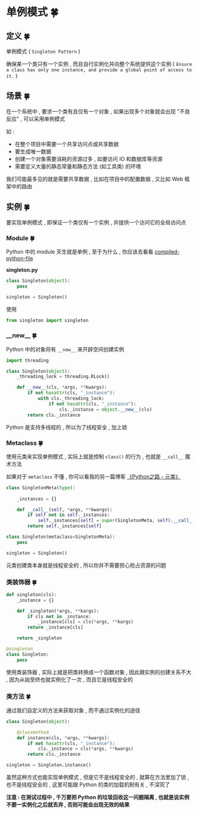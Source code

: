# 单例模式  🍀




<extoc></extoc>

## 定义  🍀

单例模式 ( `Singleton Pattern` ) 

确保某一个类只有一个实例 , 而且自行实例化并向整个系统提供这个实例 ( `Ensure a class has only one instance, and provide a global point of access to it.` )

## 场景  🍀

在一个系统中 , 要求一个类有且仅有一个对象 , 如果出现多个对象就会出现 "不良反应" , 可以采用单例模式 

如 : 

- 在整个项目中需要一个共享访问点或共享数据
- 要生成唯一数据
- 创建一个对象需要消耗的资源过多 , 如要访问 IO 和数据库等资源
- 需要定义大量的静态常量和静态方法 (如工具类) 的环境

我们可能最多见的就是需要共享数据 , 比如在项目中的配置数据 , 又比如 Web 框架中的路由

## 实例  🍀

要实现单例模式 , 即保证一个类仅有一个实例 , 并提供一个访问它的全局访问点

### Module  🍀

Python 中的 module 天生就是单例 , 至于为什么 , 你应该去看看 [compiled-python-file](https://docs.python.org/3.6/tutorial/modules.html#compiled-python-files)

**singleton.py**

```python
class Singleton(object):
    pass

singleton = Singleton()
```

使用

```python
from singleton import singleton
```

### \_\_new__  🍀

Python 中的对象将有 `__new__` 来开辟空间创建实例

```python
import threading

class Singleton(object):
    _threading_lock = threading.RLock()

    def __new__(cls, *args, **kwargs):
        if not hasattr(cls, "_instance"):
            with cls._threading_lock:
                if not hasattr(cls, "_instance"):
                    cls._instance = object.__new__(cls)
        return cls._instance
```

Python 是支持多线程的 , 所以为了线程安全 , 加上锁

### Metaclass  🍀

使用元类来实现单例模式 , 实际上就是控制 `class()` 的行为 , 也就是 `__call__` 魔术方法

如果对于 `metaclass` 不懂 , 你可以看我的另一篇博客 [《Python之路 - 元类》](<https://lyonyang.github.io/blogs/01-Python/09-In-Depth/09-Python%E4%B9%8B%E8%B7%AF%20-%20%E5%85%83%E7%B1%BB.html>)

```python
class SingletonMeta(type):
    
    _instances = {}

    def __call__(self, *args, **kwargs):
        if self not in self._instances:
            self._instances[self] = super(SingletonMeta, self).__call__(*args, **kwargs)
        return self._instances[self]

class Singleton(metaclass=SingletonMeta):
    pass

singleton = Singleton()
```

元类创建类本身就是线程安全的 , 所以你并不需要担心抢占资源的问题

### 类装饰器  🍀

```python
def singleton(cls):
    _instance = {}

    def _singleton(*args, **kargs):
        if cls not in _instance:
            _instance[cls] = cls(*args, **kargs)
        return _instance[cls]

    return _singleton

@singleton
class Singleton:
    pass
```

使用类装饰器 , 实际上就是把类转换成一个函数对象 , 因此跟实例的创建关系不大 , 因为从始至终也就实例化了一次 , 而且它是线程安全的

### 类方法  🍀

通过我们自定义的方法来获取对象 , 而不通过实例化的途径

```python
class Singleton(object):

    @classmethod
    def instance(cls, *args, **kwargs):
        if not hasattr(cls, "_instance"):
            cls._instance = cls(*args, **kwargs)
        return cls._instance

singleton = Singleton.instance()
```

虽然这种方式也能实现单例模式 , 但是它不是线程安全的 , 就算在方法里加了锁 , 也不是线程安全的 , 这里可能跟 Python 的类的加载机制有关 , 不深究了

**注意 : 在测试过程中 , 千万要把 Python 的垃圾回收这一问题隔离 , 也就是说实例不要一实例化之后就丢弃 , 否则可能会出现无效的结果**

